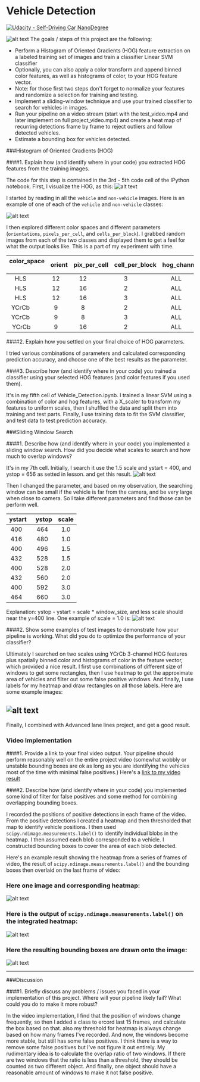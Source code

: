 # Vehicle Detection
[![Udacity - Self-Driving Car NanoDegree](https://s3.amazonaws.com/udacity-sdc/github/shield-carnd.svg)](http://www.udacity.com/drive)

![alt text](project_gif.gif)
The goals / steps of this project are the following:

* Perform a Histogram of Oriented Gradients (HOG) feature extraction on a labeled training set of images and train a classifier Linear SVM classifier
* Optionally, you can also apply a color transform and append binned color features, as well as histograms of color, to your HOG feature vector. 
* Note: for those first two steps don't forget to normalize your features and randomize a selection for training and testing.
* Implement a sliding-window technique and use your trained classifier to search for vehicles in images.
* Run your pipeline on a video stream (start with the test_video.mp4 and later implement on full project_video.mp4) and create a heat map of recurring detections frame by frame to reject outliers and follow detected vehicles.
* Estimate a bounding box for vehicles detected.

[//]: # (Image References)
[image1]: ./examples/car.png
[image2]: ./examples/hog.png
[image3]: ./examples/slide_window.png
[image4]: ./examples/slide_window1.png
[image5]: ./examples/pipeline.png
[image6]: ./examples/heatmap.png
[image7]: ./examples/label.png
[image8]: ./examples/final.png
[video1]: ./project_video.mp4

###Histogram of Oriented Gradients (HOG)

####1. Explain how (and identify where in your code) you extracted HOG features from the training images.

The code for this step is contained in the 3rd - 5th code cell of the IPython notebook.
First, I visualize the HOG, as this:
![alt text][image2]

I started by reading in all the `vehicle` and `non-vehicle` images.  Here is an example of one of each of the `vehicle` and `non-vehicle` classes:

![alt text][image1]

I then explored different color spaces and different parameters (`orientations`, `pixels_per_cell`, and `cells_per_block`).  I grabbed random images from each of the two classes and displayed them to get a feel for what the output looks like. This is a part of my experiment with time.

| color_space  | orient | pix_per_cell | cell_per_block | hog_channel | Accuracy |
|:------------:|:------:|:------------:|:--------------:|:-----------:|:--------:|
| HLS          | 12     | 12           | 3              | ALL         | 0.98     |
| HLS          | 12     | 16           | 2              | ALL         | 0.99     |
| HLS          | 12     | 16           | 3              | ALL         | 0.99     |
| YCrCb        | 9      | 8            | 2              | ALL         | 1.00     |
| YCrCb        | 9      | 8            | 3              | ALL         | 0.98     |
| YCrCb        | 9      | 16           | 2              | ALL         | 1.00     |


####2. Explain how you settled on your final choice of HOG parameters.

I tried various combinations of parameters and calculated corresponding prediction accuracy, and choose one of the best results as the parameter.

####3. Describe how (and identify where in your code) you trained a classifier using your selected HOG features (and color features if you used them).

It's in my fifth cell of Vehicle_Detection.ipynb. 
I trained a linear SVM using a combination of color and hog features, with a X_scaler to transform my features to uniform scales, then I shuffled the data and split them into training and test parts. Finally, I use training data to fit the SVM classifier, and test data to test prediction accuracy.

###Sliding Window Search

####1. Describe how (and identify where in your code) you implemented a sliding window search.  How did you decide what scales to search and how much to overlap windows?

It's in my 7th cell. 
Initially, I search it use the 1.5 scale and ystart = 400, and ystop = 656 as setted in lesson. and get this result.
![alt text][image3]

Then I changed the parameter, and based on my observation, the searching window can be small if the vehicle is far from the camera, and be very large when close to camera. So I take different parameters and find those can be perform well.

| ystart  | ystop | scale |
|:-------:|:-----:|:-----:|
| 400     | 464   |1.0    |
| 416     | 480   |1.0    |
| 400     | 496   |1.5    |
| 432     | 528   |1.5    |
| 400     | 528   |2.0    |
| 432     | 560   |2.0    |
| 400     | 592   |3.0    |
| 464     | 660   |3.0    |

Explanation: ystop - ystart = scale * window_size, and less scale should near the y=400 line.
One example of scale = 1.0 is:
![alt text][image4]

####2. Show some examples of test images to demonstrate how your pipeline is working.  What did you do to optimize the performance of your classifier?

Ultimately I searched on two scales using YCrCb 3-channel HOG features plus spatially binned color and histograms of color in the feature vector, which provided a nice result.  I first use combinations of different size of windows to get some rectangles, then I use heatmap to get the approximate area of vehicles and filter out some false positive windows. And finally, I use labels for my heatmap and draw rectangles on all those labels. Here are some example images:

![alt text][image5]
---

Finally, I combined with Advanced lane lines project, and get a good result.

### Video Implementation

####1. Provide a link to your final video output.  Your pipeline should perform reasonably well on the entire project video (somewhat wobbly or unstable bounding boxes are ok as long as you are identifying the vehicles most of the time with minimal false positives.)
Here's a [link to my video result](./project_video_out.mp4)


####2. Describe how (and identify where in your code) you implemented some kind of filter for false positives and some method for combining overlapping bounding boxes.

I recorded the positions of positive detections in each frame of the video.  From the positive detections I created a heatmap and then thresholded that map to identify vehicle positions.  I then used `scipy.ndimage.measurements.label()` to identify individual blobs in the heatmap.  I then assumed each blob corresponded to a vehicle.  I constructed bounding boxes to cover the area of each blob detected.  

Here's an example result showing the heatmap from a series of frames of video, the result of `scipy.ndimage.measurements.label()` and the bounding boxes then overlaid on the last frame of video:

### Here one image and corresponding heatmap:

![alt text][image6]

### Here is the output of `scipy.ndimage.measurements.label()` on the integrated heatmap:

![alt text][image7]

### Here the resulting bounding boxes are drawn onto the image:

![alt text][image8]

---

###Discussion

####1. Briefly discuss any problems / issues you faced in your implementation of this project.  Where will your pipeline likely fail?  What could you do to make it more robust?

In the video implementation, I find that the position of windows change frequently, so then I added a class to ercord last 15 frames, and calculate the box based on that. also my threshold for heatmap is always change based on how many frames I've recorded. And now, the windows become more stable, but still has some false positives.
I think there is a way to remove some false positives but I've not figure it out entirely. My rudimentary idea is to calculate the overlap ratio of two windows. If there are two windows that the ratio is less than a threshold, they should be counted as two different object. And finally, one object should have a reasonable amount of windows to make it not false positive. 



